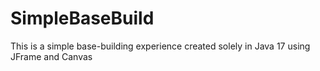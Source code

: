 # SimpleBaseBuild
 This is a simple base-building experience created solely in Java 17 using JFrame and Canvas
